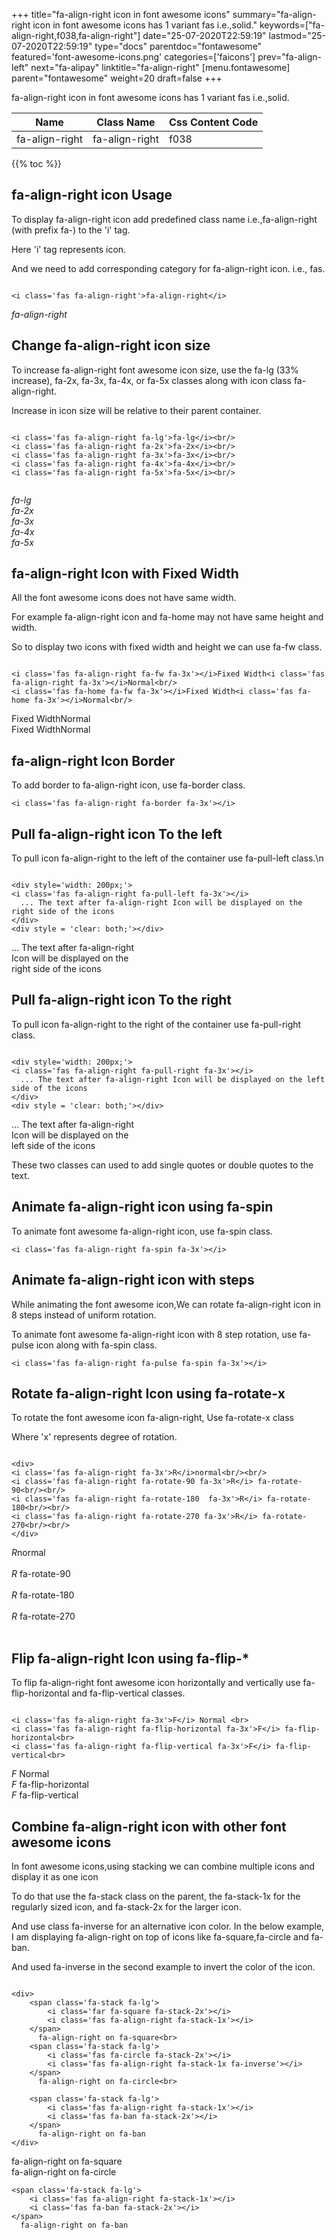 +++
title="fa-align-right icon in font awesome icons"
summary="fa-align-right icon in font awesome icons has 1 variant fas i.e.,solid."
keywords=["fa-align-right,f038,fa-align-right"]
date="25-07-2020T22:59:19"
lastmod="25-07-2020T22:59:19"
type="docs"
parentdoc="fontawesome"
featured='font-awesome-icons.png'
categories=['faicons']
prev="fa-align-left"
next="fa-alipay"
linktitle="fa-align-right"
[menu.fontawesome]
parent="fontawesome"
weight=20
draft=false
+++


fa-align-right icon in font awesome icons has 1 variant fas i.e.,solid.

<div class='table-responsive'><table class='table'><thead><tr><th>Name</th><th>Class Name</th><th>Css Content Code</th></tr></thead><tbody><tr><td>fa-align-right</td><td>fa-align-right</td><td>f038</td></tr></tbody></table></div>


{{% toc %}}


## fa-align-right icon Usage

To display fa-align-right icon add predefined class name i.e.,fa-align-right (with prefix fa-) to the 'i' tag.

Here 'i' tag represents icon.

And we need to add corresponding category for fa-align-right icon. i.e., fas.


```

<i class='fas fa-align-right'>fa-align-right</i>
```

<i class='fas fa-align-right'>fa-align-right</i>




## Change fa-align-right icon size
To increase fa-align-right font awesome icon size, use the fa-lg (33% increase), fa-2x, fa-3x, fa-4x, or fa-5x classes along with icon class fa-align-right.

Increase in icon size will be relative to their parent container. 

```

<i class='fas fa-align-right fa-lg'>fa-lg</i><br/>
<i class='fas fa-align-right fa-2x'>fa-2x</i><br/>
<i class='fas fa-align-right fa-3x'>fa-3x</i><br/>
<i class='fas fa-align-right fa-4x'>fa-4x</i><br/>
<i class='fas fa-align-right fa-5x'>fa-5x</i><br/>
            
```

<i class='fas fa-align-right fa-lg'>fa-lg</i><br/>
<i class='fas fa-align-right fa-2x'>fa-2x</i><br/>
<i class='fas fa-align-right fa-3x'>fa-3x</i><br/>
<i class='fas fa-align-right fa-4x'>fa-4x</i><br/>
<i class='fas fa-align-right fa-5x'>fa-5x</i><br/>
            



## fa-align-right Icon with Fixed Width 

All the font awesome icons does not have same width.

For example fa-align-right icon and fa-home may not have same height and width.

So to display two icons with fixed width and height we can use fa-fw class.


```

<i class='fas fa-align-right fa-fw fa-3x'></i>Fixed Width<i class='fas fa-align-right fa-3x'></i>Normal<br/>
<i class='fas fa-home fa-fw fa-3x'></i>Fixed Width<i class='fas fa-home fa-3x'></i>Normal<br/>
```

<i class='fas fa-align-right fa-fw fa-3x'></i>Fixed Width<i class='fas fa-align-right fa-3x'></i>Normal<br/>
<i class='fas fa-home fa-fw fa-3x'></i>Fixed Width<i class='fas fa-home fa-3x'></i>Normal<br/>



## fa-align-right Icon Border 

To add border to fa-align-right icon, use fa-border class.


```
<i class='fas fa-align-right fa-border fa-3x'></i>

```
<i class='fas fa-align-right fa-border fa-3x'></i>





## Pull fa-align-right icon To the left

To pull icon fa-align-right to the left of the container use fa-pull-left class.\n

```

<div style='width: 200px;'>
<i class='fas fa-align-right fa-pull-left fa-3x'></i>
  ... The text after fa-align-right Icon will be displayed on the right side of the icons
</div>
<div style = 'clear: both;'></div>
```

<div style='width: 200px;'>
<i class='fas fa-align-right fa-pull-left fa-3x'></i>
  ... The text after fa-align-right Icon will be displayed on the right side of the icons
</div>
<div style = 'clear: both;'></div>




## Pull fa-align-right icon To the right
To pull icon fa-align-right to the right of the container use fa-pull-right class.

```

<div style='width: 200px;'>
<i class='fas fa-align-right fa-pull-right fa-3x'></i>
  ... The text after fa-align-right Icon will be displayed on the left side of the icons
</div>
<div style = 'clear: both;'></div>
```

<div style='width: 200px;'>
<i class='fas fa-align-right fa-pull-right fa-3x'></i>
  ... The text after fa-align-right Icon will be displayed on the left side of the icons
</div>
<div style = 'clear: both;'></div>

These two classes can used to add single quotes or double quotes to the text.


## Animate fa-align-right icon using fa-spin
To animate font awesome fa-align-right icon, use fa-spin class.

```
<i class='fas fa-align-right fa-spin fa-3x'></i>
```
<i class='fas fa-align-right fa-spin fa-3x'></i>




## Animate fa-align-right icon with steps
While animating the font awesome icon,We can rotate fa-align-right icon in 8 steps instead of uniform rotation.

To animate font awesome fa-align-right icon with 8 step rotation, use fa-pulse icon along with fa-spin class.


```
<i class='fas fa-align-right fa-pulse fa-spin fa-3x'></i>

```
<i class='fas fa-align-right fa-pulse fa-spin fa-3x'></i>





## Rotate fa-align-right Icon using fa-rotate-x
To rotate the font awesome icon fa-align-right, Use fa-rotate-x class

Where 'x' represents degree of rotation.


```

<div>
<i class='fas fa-align-right fa-3x'>R</i>normal<br/><br/>
<i class='fas fa-align-right fa-rotate-90 fa-3x'>R</i> fa-rotate-90<br/><br/> 
<i class='fas fa-align-right fa-rotate-180  fa-3x'>R</i> fa-rotate-180<br/><br/> 
<i class='fas fa-align-right fa-rotate-270 fa-3x'>R</i> fa-rotate-270<br/><br/>
</div>
```

<div>
<i class='fas fa-align-right fa-3x'>R</i>normal<br/><br/>
<i class='fas fa-align-right fa-rotate-90 fa-3x'>R</i> fa-rotate-90<br/><br/> 
<i class='fas fa-align-right fa-rotate-180  fa-3x'>R</i> fa-rotate-180<br/><br/> 
<i class='fas fa-align-right fa-rotate-270 fa-3x'>R</i> fa-rotate-270<br/><br/>
</div>




## Flip fa-align-right Icon using fa-flip-*
To flip fa-align-right font awesome icon horizontally and vertically use fa-flip-horizontal and fa-flip-vertical classes. 

```

<i class='fas fa-align-right fa-3x'>F</i> Normal <br>
<i class='fas fa-align-right fa-flip-horizontal fa-3x'>F</i> fa-flip-horizontal<br>
<i class='fas fa-align-right fa-flip-vertical fa-3x'>F</i> fa-flip-vertical<br>
```

<i class='fas fa-align-right fa-3x'>F</i> Normal <br>
<i class='fas fa-align-right fa-flip-horizontal fa-3x'>F</i> fa-flip-horizontal<br>
<i class='fas fa-align-right fa-flip-vertical fa-3x'>F</i> fa-flip-vertical<br>




## Combine fa-align-right icon with other font awesome icons
In font awesome icons,using stacking we can combine multiple icons and display it as one icon 

To do that use the fa-stack class on the parent, the fa-stack-1x for the regularly sized icon, and fa-stack-2x for the larger icon.

And use class fa-inverse for an alternative icon color. 
In the below example, I am displaying fa-align-right on top of icons like fa-square,fa-circle and fa-ban.

And used fa-inverse in the second example to invert the color of the icon.

```

<div>
    <span class='fa-stack fa-lg'>
        <i class='far fa-square fa-stack-2x'></i>
        <i class='fas fa-align-right fa-stack-1x'></i>
    </span>
      fa-align-right on fa-square<br>
    <span class='fa-stack fa-lg'>
        <i class='fas fa-circle fa-stack-2x'></i>
        <i class='fas fa-align-right fa-stack-1x fa-inverse'></i>
    </span>
      fa-align-right on fa-circle<br>

    <span class='fa-stack fa-lg'>
        <i class='fas fa-align-right fa-stack-1x'></i>
        <i class='fas fa-ban fa-stack-2x'></i>
    </span>
      fa-align-right on fa-ban
</div>
```

<div>
    <span class='fa-stack fa-lg'>
        <i class='far fa-square fa-stack-2x'></i>
        <i class='fas fa-align-right fa-stack-1x'></i>
    </span>
      fa-align-right on fa-square<br>
    <span class='fa-stack fa-lg'>
        <i class='fas fa-circle fa-stack-2x'></i>
        <i class='fas fa-align-right fa-stack-1x fa-inverse'></i>
    </span>
      fa-align-right on fa-circle<br>

    <span class='fa-stack fa-lg'>
        <i class='fas fa-align-right fa-stack-1x'></i>
        <i class='fas fa-ban fa-stack-2x'></i>
    </span>
      fa-align-right on fa-ban
</div>






